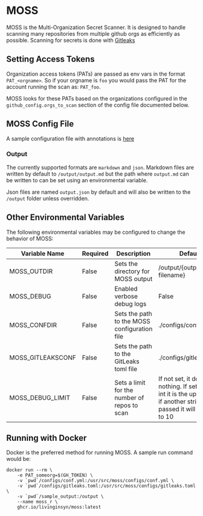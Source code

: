 # MOSS
MOSS is the Multi-Organization Secret Scanner. It is designed to handle scanning many repositories from multiple github orgs as efficiently as possible. Scanning for secrets is done with [Gitleaks](https://github.com/zricethezav/gitleaks)

## Setting Access Tokens
Organization access tokens (PATs) are passed as env vars in the format `PAT_<orgname>`. So if your orgname is `foo` you would pass the PAT for the account running the scan as: `PAT_foo`. 

MOSS looks for these PATs based on the organizations configured in the `github_config.orgs_to_scan` section of the config file documented below.

## MOSS Config File
A sample configuration file with annotations is [here](./configs/conf.yml)

### Output
The currently supported formats are `markdown` and `json`. Markdown files are written by default to `/output/output.md` but the path where `output.md` can be written to can be set using an environmental variable.

Json files are named `output.json` by default and will also be written to the `/output` folder unless overridden.

## Other Environmental Variables
The following environmental variables may be configured to change the behavior of MOSS:

|Variable Name|Required|Description|Default|
|---|---|---|---|
|MOSS_OUTDIR|False|Sets the directory for MOSS output|/output/{output filename}|
|MOSS_DEBUG|False|Enabled verbose debug logs|False|
|MOSS_CONFDIR|False|Sets the path to the MOSS configuration file|./configs/conf.yml|
|MOSS_GITLEAKSCONF|False|Sets the path to the GitLeaks toml file|./configs/gitleaks.toml|
|MOSS_DEBUG_LIMIT|False|Sets a limit for the number of repos to scan|If not set, it does nothing. If set to an int it is the upper limit, if another string is passed it will default to 10|

## Running with Docker
Docker is the preferred method for running MOSS. A sample run command would be:

```shell
docker run --rm \
    -e PAT_someorg=$(GH_TOKEN) \
    -v `pwd`/configs/conf.yml:/usr/src/moss/configs/conf.yml \
    -v `pwd`/configs/gitleaks.toml:/usr/src/moss/configs/gitleaks.toml \
    -v `pwd`/sample_output:/output \
    --name moss_r \
    ghcr.io/livinginsyn/moss:latest
```

